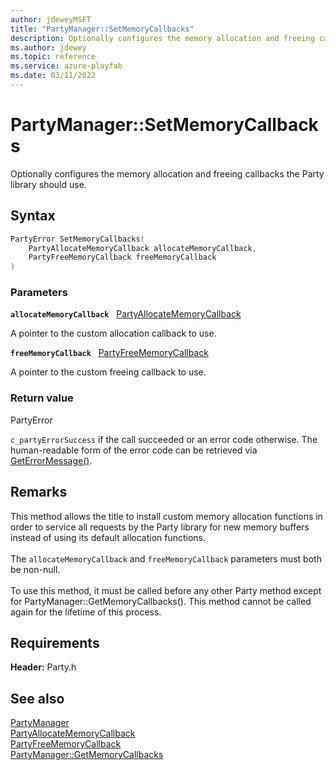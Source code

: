 ```yaml
---
author: jdeweyMSFT
title: "PartyManager::SetMemoryCallbacks"
description: Optionally configures the memory allocation and freeing callbacks the Party library should use.
ms.author: jdewey
ms.topic: reference
ms.service: azure-playfab
ms.date: 03/11/2022
---
```


# PartyManager::SetMemoryCallbacks  

Optionally configures the memory allocation and freeing callbacks the Party library should use.  

## Syntax  
  
```cpp
PartyError SetMemoryCallbacks(  
    PartyAllocateMemoryCallback allocateMemoryCallback,  
    PartyFreeMemoryCallback freeMemoryCallback  
)  
```  
  
### Parameters  
  
**`allocateMemoryCallback`** &nbsp; [PartyAllocateMemoryCallback](../../../callbacks/partyallocatememorycallback.md)  
  
A pointer to the custom allocation callback to use.  
  
**`freeMemoryCallback`** &nbsp; [PartyFreeMemoryCallback](../../../callbacks/partyfreememorycallback.md)  
  
A pointer to the custom freeing callback to use.  
  
  
### Return value  
PartyError
  
```c_partyErrorSuccess``` if the call succeeded or an error code otherwise. The human-readable form of the error code can be retrieved via [GetErrorMessage()](partymanager_geterrormessage.md).
  
## Remarks  
  
This method allows the title to install custom memory allocation functions in order to service all requests by the Party library for new memory buffers instead of using its default allocation functions. <br /><br /> The `allocateMemoryCallback` and `freeMemoryCallback` parameters must both be non-null.   <br /><br /> To use this method, it must be called before any other Party method except for PartyManager::GetMemoryCallbacks(). This method cannot be called again for the lifetime of this process.
  
## Requirements  
  
**Header:** Party.h
  
## See also  
[PartyManager](../partymanager.md)  
[PartyAllocateMemoryCallback](../../../callbacks/partyallocatememorycallback.md)  
[PartyFreeMemoryCallback](../../../callbacks/partyfreememorycallback.md)  
[PartyManager::GetMemoryCallbacks](partymanager_getmemorycallbacks.md)
  
  
